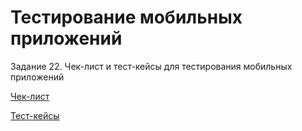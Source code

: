 # Тестирование мобильных приложений

Задание 22. Чек-лист и тест-кейсы для тестирования мобильных приложений

[Чек-лист](https://docs.google.com/spreadsheets/d/1cpbMmvvscVzHP33e_qdLK6kBKEet1G3gYYKGbcTC4eA/edit?usp=sharing)

           
[Тест-кейсы](https://github.com/user-attachments/files/17279303/G8-2024-10-07.pdf)
